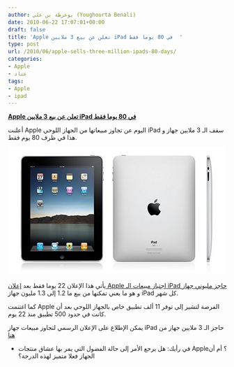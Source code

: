 ```yaml
---
author: يوغرطة بن علي (Youghourta Benali)
date: 2010-06-22 17:07:01+00:00
draft: false
title: 'Apple تعلن عن بيع 3 ملايين iPad في 80 يوما فقط  '
type: post
url: /2010/06/apple-sells-three-million-ipads-80-days/
categories:
- Apple
- عتاد
tags:
- Apple
- ipad
---
```


**[Apple تعلن عن بيع 3 ملايين iPad في 80 يوما فقط](https://www.it-scoop.com/2010/06/Apple-Sells-Three-Million-iPads-80-Days)**


أعلنت Apple اليوم عن تجاوز مبيعاتها من الجهاز اللوحي iPad سقف الـ 3 ملايين جهاز و هذا في ظرف 80 يوم فقط.

[![](ipad-apple-3-vues.jpg)
](https://www.it-scoop.com/2010/06/Apple-Sells-Three-Million-iPads-80-Days)

يأتي هذا الإعلان 22 يوما فقط بعد [إعلان Apple اجتياز مبيعات الـ iPad حاجز مليوني جهاز](https://www.it-scoop.com/2010/05/Apple-Sells-2-Million-iPads-Less-Than-60-Days) و هو ما يعني تمكنها من بيع ما 1.2 إلى 1.3 مليون جهاز iPad كل شهر.

كما اغتنمت Apple الفرصة لتشير إلى توفر 11 ألف تطبيق خاص بالجهاز اللوحي بعد أن كانت في حدود 500 تطبيق منذ 22 يوم.

يمكن الإطلاع على الإعلان الرسمي لتجاوز مبيعات جهاز iPad حاجز الـ 3 ملايين جهاز من [هنا](http://www.apple.com/pr/library/2010/06/22ipad.html)

- في رأيك: هل يرجع الأمر إلى حالة الفضول التي يمر بها عشاق منتجات Apple؟ أم أن الجهاز فعلا متميز لهذه الدرجة؟
